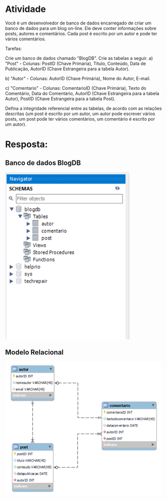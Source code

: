 # Atividade

Você é um desenvolvedor de banco de dados encarregado de criar um banco de dados para um blog on-line. Ele deve conter informações sobre posts, autores e comentários. Cada post é escrito por um autor e pode ter vários comentários.

Tarefas:

Crie um banco de dados chamado "BlogDB".
Crie as tabelas a seguir.
a) "Post" - Colunas: PostID (Chave Primária), Título, Conteúdo, Data de Publicação, AutorID (Chave Estrangeira para a tabela Autor).

b) "Autor" - Colunas: AutorID (Chave Primária), Nome do Autor, E-mail.

c) "Comentario" - Colunas: ComentarioID (Chave Primária), Texto do Comentário, Data do Comentário, AutorID (Chave Estrangeira para a tabela Autor), PostID (Chave Estrangeira para a tabela Post).

Defina a integridade referencial entre as tabelas, de acordo com as relações descritas (um post é escrito por um autor, um autor pode escrever vários posts, um post pode ter vários comentários, um comentário é escrito por um autor).

# Resposta:


## Banco de dados BlogDB

<img align="center" src="https://raw.githubusercontent.com/alexklenio/softexFapBackEnd2023/main/Banco%20de%20dados/Modulo%2002/Atividade%2001/Imagens/atividade01.png" width="400"/>

## Modelo Relacional

<img align="center" src="https://raw.githubusercontent.com/alexklenio/softexFapBackEnd2023/main/Banco%20de%20dados/Modulo%2002/Atividade%2001/Imagens/atividade01_02.png" width="1000"/>
